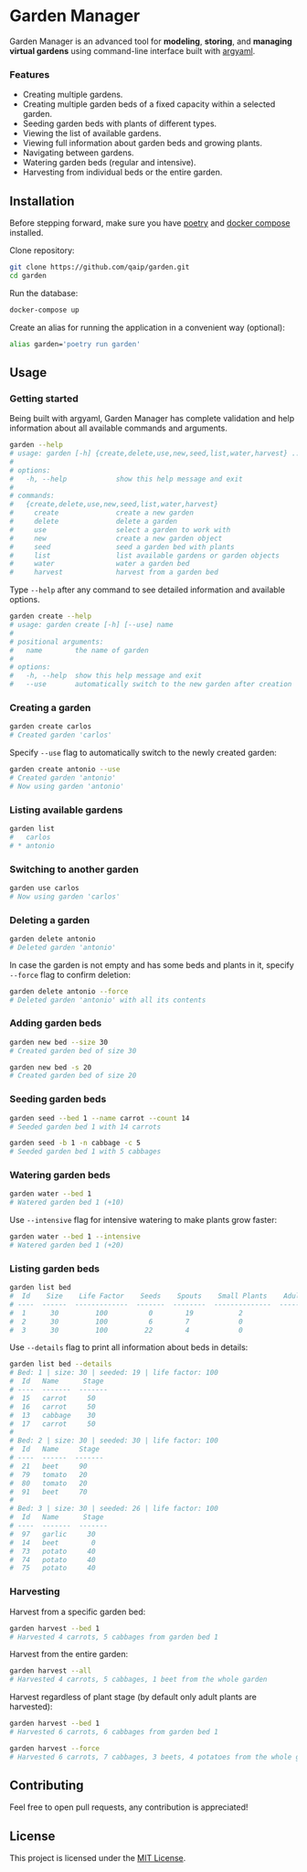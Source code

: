 # Garden Manager
Garden Manager is an advanced tool for __modeling__, __storing__, and __managing__ __virtual gardens__ using command-line interface built with [argyaml](https://github.com/qaip/argyaml).

### Features
- Creating multiple gardens.
- Creating multiple garden beds of a fixed capacity within a selected garden.
- Seeding garden beds with plants of different types.
- Viewing the list of available gardens.
- Viewing full information about garden beds and growing plants.
- Navigating between gardens.
- Watering garden beds (regular and intensive).
- Harvesting from individual beds or the entire garden.


## Installation
Before stepping forward, make sure you have [poetry](https://python-poetry.org) and [docker compose](https://docs.docker.com/compose/install) installed.

Clone repository:
```bash
git clone https://github.com/qaip/garden.git
cd garden
```


Run the database:
```bash
docker-compose up
```

Create an alias for running the application in a convenient way (optional):
```bash
alias garden='poetry run garden'
```

## Usage

### Getting started
Being built with argyaml, Garden Manager has complete validation and help information about all available commands and arguments.
```bash
garden --help
# usage: garden [-h] {create,delete,use,new,seed,list,water,harvest} ...
# 
# options:
#   -h, --help            show this help message and exit
# 
# commands:
#   {create,delete,use,new,seed,list,water,harvest}
#     create              create a new garden
#     delete              delete a garden
#     use                 select a garden to work with
#     new                 create a new garden object
#     seed                seed a garden bed with plants
#     list                list available gardens or garden objects
#     water               water a garden bed
#     harvest             harvest from a garden bed
```

Type `--help` after any command to see detailed information and available options.
```bash
garden create --help
# usage: garden create [-h] [--use] name
# 
# positional arguments:
#   name        the name of garden
# 
# options:
#   -h, --help  show this help message and exit
#   --use       automatically switch to the new garden after creation
```


### Creating a garden
```bash
garden create carlos
# Created garden 'carlos'
```
Specify `--use` flag to automatically switch to the newly created garden:
```bash
garden create antonio --use
# Created garden 'antonio'
# Now using garden 'antonio'
```


### Listing available gardens
```bash
garden list
#   carlos
# * antonio
```


### Switching to another garden
```bash
garden use carlos
# Now using garden 'carlos'
```


### Deleting a garden
```bash
garden delete antonio
# Deleted garden 'antonio'
```
In case the garden is not empty and has some beds and plants in it, specify `--force` flag to confirm deletion:
```bash
garden delete antonio --force
# Deleted garden 'antonio' with all its contents
```


### Adding garden beds
```bash
garden new bed --size 30
# Created garden bed of size 30
```

```bash
garden new bed -s 20
# Created garden bed of size 20
```



### Seeding garden beds
```bash
garden seed --bed 1 --name carrot --count 14
# Seeded garden bed 1 with 14 carrots
```

```bash
garden seed -b 1 -n cabbage -c 5
# Seeded garden bed 1 with 5 cabbages
```


### Watering garden beds
```bash
garden water --bed 1
# Watered garden bed 1 (+10)
```
Use `--intensive` flag for intensive watering to make plants grow faster:
```bash
garden water --bed 1 --intensive
# Watered garden bed 1 (+20)
```


### Listing garden beds
```bash
garden list bed
#  Id    Size    Life Factor    Seeds    Spouts    Small Plants    Adult Plants
# ----  ------  -------------  -------  --------  --------------  --------------
#  1      30         100          0        19           2               0
#  2      30         100          6        7            0               24
#  3      30         100         22        4            0               0
```
Use `--details` flag to print all information about beds in details:
```bash
garden list bed --details
# Bed: 1 | size: 30 | seeded: 19 | life factor: 100
#  Id   Name      Stage
# ----  -------  -------
#  15   carrot     50
#  16   carrot     50
#  13   cabbage    30
#  17   carrot     50
# 
# Bed: 2 | size: 30 | seeded: 30 | life factor: 100
#  Id   Name     Stage
# ----  ------  -------
#  21   beet     90
#  79   tomato   20
#  80   tomato   20
#  91   beet     70
# 
# Bed: 3 | size: 30 | seeded: 26 | life factor: 100
#  Id   Name      Stage
# ----  -------  -------
#  97   garlic     30
#  14   beet        0
#  73   potato     40
#  74   potato     40
#  75   potato     40
```


### Harvesting
Harvest from a specific garden bed:
```bash
garden harvest --bed 1
# Harvested 4 carrots, 5 cabbages from garden bed 1
```
Harvest from the entire garden:
```bash
garden harvest --all
# Harvested 4 carrots, 5 cabbages, 1 beet from the whole garden
```
Harvest regardless of plant stage (by default only adult plants are harvested):
```bash
garden harvest --bed 1
# Harvested 6 carrots, 6 cabbages from garden bed 1
```
```bash
garden harvest --force
# Harvested 6 carrots, 7 cabbages, 3 beets, 4 potatoes from the whole garden
```



## Contributing
Feel free to open pull requests, any contribution is appreciated!


## License
This project is licensed under the [MIT License](https://github.com/qaip/garden/blob/LICENSE).
